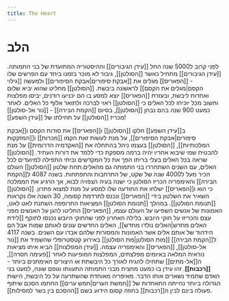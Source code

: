 ```yaml
---
title: The Heart
---
```

# הלב
לפני קרוב ל5000 שנה החל [[עידן הגיבורים]] וההיסטוריה המתועדת של בני התמותה.
[[עידן הגיבורים]] מתחיל כאשר [[הסולטן]], גיבור לא מוכר בזמנו ביחד עם הפרשים שלו - [[הפאריס]] מגלים את [[אבקת סיפורים|אבקת הסיפורים]] ולמעשה [[גילוי הקסם|מגלים את הקסם]] לראשונה ביבשת.
[[הסולטן]] מחליט שהוא יביא שלום ואחדות ליבשת, ובעזרת [[הפאריס]] יוצא למסע בו הם יכניעו רודנים, יביסו מפלצות וחשוב מכל יוכיחו לכל האלים כי [[הסולטן]] ראוי לברכה ולתואר אלוף כל האלים.
לאחר כמעט 900 שנה בהם נבחן [[הסולטן]], בסיום [[הקמת הבירה]] - [[נור אל-סולטן]] מכריז [[הסולטן]] על תחילתו של [[עידן השפע]]!

ב[[עידן השפע]] חלקו [[הסולטן]] ו[[הפאריס]] את סודות הקסם ו[[אבקת סיפורים|אבקת הסיפורים]], על מנת לעשות זאת הקמו [[מכרות]] ו[[המזקקות המלכותיות]], [[הסולטן]] בעצמו ניהל בהתחלה את [[האקדמיה הדרומית]] על מנת להבטיח שמי שיבוא אחריו יהיה ברמה מספקת כדי ללמד את דורות העתיד.
[[הסולטן]] שראה בכל האלים בעלי בריתו הפך את כל המקדשים וביתי התפילה למיועדים לכל האלים, עם השנים השתחררו בני התמותה גם מהאלים.תחת שלטון [[הסולטן]] העולם הכיר מעל ל4000 שנה של שקט, של התרחבות והתפתחות. 
בשנה 4087 ל[[הקמת הבירה]] והאימפריה הכריז הסולטן כי ישנה בעיה הצפויה לבוא, אך הרגיע את הממלכה כי הוא ו[[הפאריס]] ישלחו את התודעה שלו למסע על מנת למצוא פתרון. [[הסולטן]] השאיר את השלטון בידי [[הפאריס]] ונכנס לתרדמת קסומה, 30 השנה אלו נקראות [[תנומת הסולטן]]. במהלך [[תנומת הסולטן]] המציאות התרופפה השתנת לאט לאט, האמונות של אנשים השפיעו על העולם עצמו, [[הפאריס]] החליטו להגן על האנשים מפני עצם והכריזו על חוקי היובש.
בלילה האחרון לפני שהחוקי היובש נכנסו לתוקף [[לידת האלים מחדש|האלים נולדו מחדש]], האלים החדשים עונים לאותם שמות אבל הם הידהוד של אותם אלים אשר האמונות והמסורות שלהם אבדו עם השנים.
בשנה 4117 ל[[הקמת הבירה]] [[מות הסולטן|מת הסולטן]] באירוע קטסטרופלי שהשמיד את [[נור אל-סולטן]], [[הפאריס]] והאימפריה עצמה.
[[עידן המפלצות]] הביא איתו מציאות נוראית המלאה באיומים מפלצתים,
המפלצות המופיעות לאחר [[פעימה חסרה]], ה[[אל-מתים]] שתחילו להגיח לאורך כל היבשתת או היצורים האימתנים ביותר - **[[רכבות]]**.
זהו עידן בו כמעט מחצית מבני התמותה התעוותו וגופם שונה, למעט בני האדם שתמיד נשארים אותו הדבר.
מאיפריה מאוחדת שהשתרעה על כל היבשת, הישות הגדולה ביותר נהייתה התאחדות של [[חמשת הערים|חמש ערים]] החתמו הסכם שיתוף פעולה בינם לבין ה[[רכבות]] בחוזה קסום הידוע בשם [[ההסכם בין בשר למסילות]].


